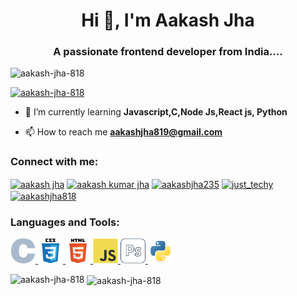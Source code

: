 <h1 align="center">Hi 👋, I'm Aakash Jha</h1>
<h3 align="center">A passionate frontend developer from India....</h3>

<p align="left"> <img src="https://komarev.com/ghpvc/?username=aakash-jha-818&label=Profile%20views&color=0e75b6&style=flat" alt="aakash-jha-818" /> </p>

<p align="left"> <a href="https://github.com/ryo-ma/github-profile-trophy"><img src="https://github-profile-trophy.vercel.app/?username=aakash-jha-818" alt="aakash-jha-818" /></a> </p>

- 🌱 I’m currently learning **Javascript,C,Node Js,React js, Python**

- 📫 How to reach me **aakashjha819@gmail.com**

<h3 align="left">Connect with me:</h3>
<p align="left">
<a href="https://www.linkedin.com/in/aakashjha7/" target="blank"><img align="center" src="https://raw.githubusercontent.com/rahuldkjain/github-profile-readme-generator/master/src/images/icons/Social/linked-in-alt.svg" alt="aakash jha" height="30" width="40" /></a>
<a href="https://fb.com/aakash kumar jha" target="blank"><img align="center" src="https://raw.githubusercontent.com/rahuldkjain/github-profile-readme-generator/master/src/images/icons/Social/facebook.svg" alt="aakash kumar jha" height="30" width="40" /></a>
<a href="https://instagram.com/aakash_jha_18" target="blank"><img align="center" src="https://raw.githubusercontent.com/rahuldkjain/github-profile-readme-generator/master/src/images/icons/Social/instagram.svg" alt="aakashjha235" height="30" width="40" /></a>
<a href="https://www.youtube.com/@aakash_jha_18" target="blank"><img align="center" src="https://raw.githubusercontent.com/rahuldkjain/github-profile-readme-generator/master/src/images/icons/Social/youtube.svg" alt="just_techy" height="30" width="40" /></a>
<a href="https://leetcode.com/u/aakashjha72/" target="blank"><img align="center" src="https://raw.githubusercontent.com/rahuldkjain/github-profile-readme-generator/master/src/images/icons/Social/leet-code.svg" alt="aakashjha818" height="30" width="40" /></a>
</p>

<h3 align="left">Languages and Tools:</h3>
<p align="left"> <a href="https://www.cprogramming.com/" target="_blank" rel="noreferrer"> <img src="https://raw.githubusercontent.com/devicons/devicon/master/icons/c/c-original.svg" alt="c" width="40" height="40"/> </a> <a href="https://www.w3schools.com/css/" target="_blank" rel="noreferrer"> <img src="https://raw.githubusercontent.com/devicons/devicon/master/icons/css3/css3-original-wordmark.svg" alt="css3" width="40" height="40"/> </a> <a href="https://www.w3.org/html/" target="_blank" rel="noreferrer"> <img src="https://raw.githubusercontent.com/devicons/devicon/master/icons/html5/html5-original-wordmark.svg" alt="html5" width="40" height="40"/> </a> <a href="https://developer.mozilla.org/en-US/docs/Web/JavaScript" target="_blank" rel="noreferrer"> <img src="https://raw.githubusercontent.com/devicons/devicon/master/icons/javascript/javascript-original.svg" alt="javascript" width="40" height="40"/> </a> <a href="https://www.photoshop.com/en" target="_blank" rel="noreferrer"> <img src="https://raw.githubusercontent.com/devicons/devicon/master/icons/photoshop/photoshop-line.svg" alt="photoshop" width="40" height="40"/> </a> <a href="https://www.python.org" target="_blank" rel="noreferrer"> <img src="https://raw.githubusercontent.com/devicons/devicon/master/icons/python/python-original.svg" alt="python" width="40" height="40"/> </a> </p>

<p><img align="left" src="https://github-readme-stats.vercel.app/api/top-langs?username=aakash-jha-818&show_icons=true&locale=en&layout=compact" alt="aakash-jha-818" /></p>

<p>&nbsp;<img align="center" src="https://github-readme-stats.vercel.app/api?username=aakash-jha-818&show_icons=true&locale=en" alt="aakash-jha-818" /></p>
